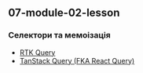 ## 07-module-02-lesson
### Селектори та мемоізація

- [RTK Query](https://redux-toolkit.js.org/rtk-query/overview)
- [TanStack Query (FKA React Query)](https://tanstack.com/query/v4/docs/react/overview)